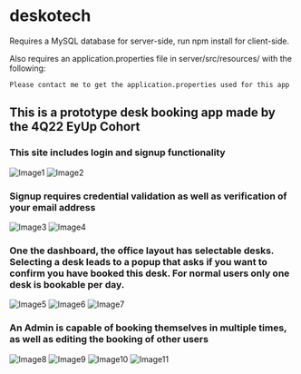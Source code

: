 # deskotech

Requires a MySQL database for server-side, run npm install for client-side.

Also requires an application.properties file in server/src/resources/ with the following:

    Please contact me to get the application.properties used for this app

## This is a prototype desk booking app made by the 4Q22 EyUp Cohort

### This site includes login and signup functionality
![Image1](/assets/1.png "Image 1")
![Image2](/assets/2.png "Image 2")

### Signup requires credential validation as well as verification of your email address
![Image3](/assets/3.png "Image 3")
![Image4](/assets/4.png "Image 4")

### One the dashboard, the office layout has selectable desks. Selecting a desk leads to a popup that asks if you want to confirm you have booked this desk. For normal users only one desk is bookable per day.
![Image5](/assets/5.png "Image 5")
![Image6](/assets/6.png "Image 6")
![Image7](/assets/7.png "Image 7")

### An Admin is capable of booking themselves in multiple times, as well as editing the booking of other users
![Image8](/assets/8.png "Image 8")
![Image9](/assets/9.png "Image 9")
![Image10](/assets/10.png "Image 10")
![Image11](/assets/11.png "Image 11")